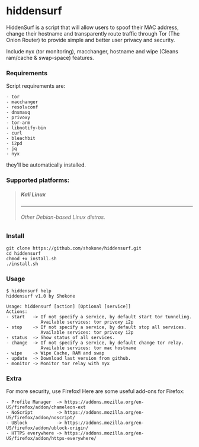 # hiddensurf

HiddenSurf is a script that will allow users to spoof their MAC address, change their hostname and transparently route traffic through Tor (The Onion Router) to provide simple and better user privacy and security. 

Include nyx (tor monitoring), macchanger, hostname and wipe (Cleans ram/cache & swap-space) features.

### Requirements
Script requirements are:
```shell
- tor 
- macchanger 
- resolvconf 
- dnsmasq 
- privoxy 
- tor-arm 
- libnotify-bin 
- curl 
- bleachbit 
- i2pd 
- jq
- nyx
```
they'll be automatically installed.


### Supported platforms:

> <h5>Kali Linux</h5>
> <hr />
> <h6>Other Debian-based Linux distros.</h6>


### Install

```shell
git clone https://github.com/shokone/hiddensurf.git
cd hiddensurf
chmod +x install.sh
./install.sh
```


### Usage

```shell
$ hiddensurf help
hiddensurf v1.0 by Shokone

Usage: hiddensurf [action] [Optional [service]]
Actions: 
- start   -> If not specify a service, by default start tor tunneling.
             Available services: tor privoxy i2p
- stop    -> If not specify a service, by default stop all services.
             Available services: tor privoxy i2p
- status  -> Show status of all services.
- change  -> If not specify a service, by default change tor relay.
             Available services: tor mac hostname
- wipe    -> Wipe Cache, RAM and swap
- update  -> Download last version from github.
- monitor -> Monitor tor relay with nyx

```


### Extra
For more security, use Firefox!
Here are some useful add-ons for Firefox:
```shell
- Profile Manager  -> https://addons.mozilla.org/en-US/firefox/addon/chameleon-ext
- NoScript         -> https://addons.mozilla.org/en-US/firefox/addon/noscript/
- UBlock           -> https://addons.mozilla.org/en-US/firefox/addon/ublock-origin/
- HTTPS everywhere -> https://addons.mozilla.org/en-US/firefox/addon/https-everywhere/
```
